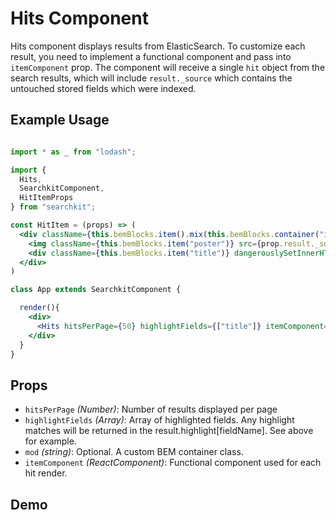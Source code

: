 # Hits Component
Hits component displays results from ElasticSearch. To customize each result, you need to implement a functional component and pass into `itemComponent` prop.
The component will receive a single `hit` object from the search results, which will include `result._source` which contains the untouched stored fields which were indexed.

## Example Usage

```jsx

import * as _ from "lodash";

import {
  Hits,
  SearchkitComponent,
  HitItemProps
} from "searchkit";

const HitItem = (props) => (
  <div className={this.bemBlocks.item().mix(this.bemBlocks.container("item"))}>
    <img className={this.bemBlocks.item("poster")} src={prop.result._source.poster}/>
    <div className={this.bemBlocks.item("title")} dangerouslySetInnerHTML={{__html:_.get(prop.result,"highlight.title",false) || prop.result._source.title}}></div>
  </div>
)

class App extends SearchkitComponent {

  render(){
    <div>
      <Hits hitsPerPage={50} highlightFields={["title"]} itemComponent={HitItem}/>
    </div>
  }
}
```

## Props
- `hitsPerPage` *(Number)*: Number of results displayed per page
- `highlightFields` *(Array<string>)*: Array of highlighted fields. Any highlight matches will be returned in the result.highlight[fieldName]. See above for example.
- `mod` *(string)*: Optional. A custom BEM container class.
- `itemComponent` *(ReactComponent)*: Functional component used for each hit render.


## Demo
[](codepen://searchkit/vLgLOw?height=800&theme=0)
